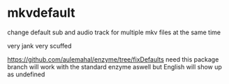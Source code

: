 # mkvdefault

change default sub and audio track for multiple mkv files at the same time

very jank very scuffed 

https://github.com/aulemahal/enzyme/tree/fixDefaults need this package branch
will work with the standard enzyme aswell but English will show up as undefined
